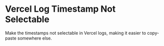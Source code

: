 # Vercel Log Timestamp Not Selectable

Make the timestamps not selectable in Vercel logs, making it easier to copy-paste somewhere else.
